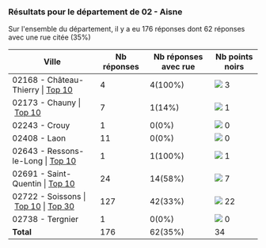 ### Résultats pour le département de 02 - Aisne

Sur l'ensemble du département, il y a eu 176 réponses dont 62 réponses avec une rue citée (35%)

| Ville | Nb réponses | Nb réponses avec rue | Nb points noirs |
|-------------|-------------|----------------------|-----------------|
|02168 - Château-Thierry&nbsp;&#124;&nbsp;<a href='02168 - Château-Thierry_top3.md'>Top 10</a>|4|4(100%)|<img src="../../img/bar_8.gif" />&nbsp;3|
|02173 - Chauny&nbsp;&#124;&nbsp;<a href='02173 - Chauny_top1.md'>Top 10</a>|7|1(14%)|<img src="../../img/bar_2.gif" />&nbsp;1|
|02243 - Crouy|1|0(0%)|<img src="../../img/bar_0.gif" />&nbsp;0|
|02408 - Laon|11|0(0%)|<img src="../../img/bar_0.gif" />&nbsp;0|
|02643 - Ressons-le-Long&nbsp;&#124;&nbsp;<a href='02643 - Ressons-le-Long_top1.md'>Top 10</a>|1|1(100%)|<img src="../../img/bar_2.gif" />&nbsp;1|
|02691 - Saint-Quentin&nbsp;&#124;&nbsp;<a href='02691 - Saint-Quentin_top7.md'>Top 10</a>|24|14(58%)|<img src="../../img/bar_20.gif" />&nbsp;7|
|02722 - Soissons&nbsp;&#124;&nbsp;<a href='02722 - Soissons_top10.md'>Top 10</a>&nbsp;&#124;&nbsp;<a href='02722 - Soissons_top22.md'>Top 30</a>|127|42(33%)|<img src="../../img/bar_64.gif" />&nbsp;22|
|02738 - Tergnier|1|0(0%)|<img src="../../img/bar_0.gif" />&nbsp;0|
| **Total** |176|62(35%)|34|
